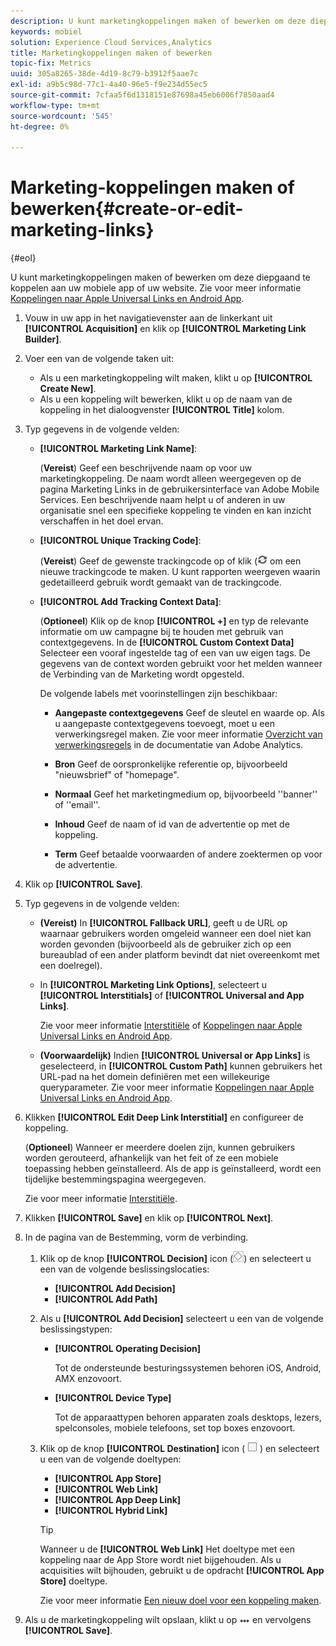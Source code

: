 ```yaml
---
description: U kunt marketingkoppelingen maken of bewerken om deze diep te koppelen aan uw mobiele app of uw website.
keywords: mobiel
solution: Experience Cloud Services,Analytics
title: Marketingkoppelingen maken of bewerken
topic-fix: Metrics
uuid: 305a8265-38de-4d19-8c79-b3912f5aae7c
exl-id: a9b5c98d-77c1-4a40-96e5-f9e234d55ec5
source-git-commit: 7cfaa5f6d1318151e87698a45eb6006f7850aad4
workflow-type: tm+mt
source-wordcount: '545'
ht-degree: 0%

---
```


# Marketing-koppelingen maken of bewerken{#create-or-edit-marketing-links}

{#eol}

U kunt marketingkoppelingen maken of bewerken om deze diepgaand te koppelen aan uw mobiele app of uw website. Zie voor meer informatie [Koppelingen naar Apple Universal Links en Android App](/help/using/c-manage-app-settings/c-mob-confg-app/c-universal-app-links.md).

1. Vouw in uw app in het navigatievenster aan de linkerkant uit **[!UICONTROL Acquisition]** en klik op **[!UICONTROL Marketing Link Builder]**.
1. Voer een van de volgende taken uit:

   * Als u een marketingkoppeling wilt maken, klikt u op **[!UICONTROL Create New]**.
   * Als u een koppeling wilt bewerken, klikt u op de naam van de koppeling in het dialoogvenster **[!UICONTROL Title]** kolom.

1. Typ gegevens in de volgende velden:

   * **[!UICONTROL Marketing Link Name]**:

      (**Vereist**) Geef een beschrijvende naam op voor uw marketingkoppeling. De naam wordt alleen weergegeven op de pagina Marketing Links in de gebruikersinterface van Adobe Mobile Services. Een beschrijvende naam helpt u of anderen in uw organisatie snel een specifieke koppeling te vinden en kan inzicht verschaffen in het doel ervan.

   * **[!UICONTROL Unique Tracking Code]**:

      (**Vereist**) Geef de gewenste trackingcode op of klik (![pictogram genereren](assets/icon_generate.png) om een nieuwe trackingcode te maken. U kunt rapporten weergeven waarin gedetailleerd gebruik wordt gemaakt van de trackingcode.

   * **[!UICONTROL Add Tracking Context Data]**:

      (**Optioneel**) Klik op de knop **[!UICONTROL +]** en typ de relevante informatie om uw campagne bij te houden met gebruik van contextgegevens. In de **[!UICONTROL Custom Context Data]** Selecteer een vooraf ingestelde tag of een van uw eigen tags. De gegevens van de context worden gebruikt voor het melden wanneer de Verbinding van de Marketing wordt opgesteld.

      De volgende labels met voorinstellingen zijn beschikbaar:

      * **Aangepaste contextgegevens**
Geef de sleutel en waarde op. Als u aangepaste contextgegevens toevoegt, moet u een verwerkingsregel maken. Zie voor meer informatie [Overzicht van verwerkingsregels](https://experienceleague.adobe.com/docs/analytics/admin/admin-tools/processing-rules/processing-rules.html) in de documentatie van Adobe Analytics.

      * **Bron**
Geef de oorspronkelijke referentie op, bijvoorbeeld &quot;nieuwsbrief&quot; of &quot;homepage&quot;.

      * **Normaal**
Geef het marketingmedium op, bijvoorbeeld &#39;&#39;banner&#39;&#39; of &#39;&#39;email&#39;&#39;.

      * **Inhoud**
Geef de naam of id van de advertentie op met de koppeling.

      * **Term**
Geef betaalde voorwaarden of andere zoektermen op voor de advertentie.
1. Klik op **[!UICONTROL Save]**.
1. Typ gegevens in de volgende velden:

   * **(Vereist)** In **[!UICONTROL Fallback URL]**, geeft u de URL op waarnaar gebruikers worden omgeleid wanneer een doel niet kan worden gevonden (bijvoorbeeld als de gebruiker zich op een bureaublad of een ander platform bevindt dat niet overeenkomt met een doelregel).
   * In **[!UICONTROL Marketing Link Options]**, selecteert u **[!UICONTROL Interstitials]** of **[!UICONTROL Universal and App Links]**.

      Zie voor meer informatie [Interstitiële](/help/using/acquisition-main/c-marketing-links-builder/t-create-edit-adobe-links/t-interstitials.md) of [Koppelingen naar Apple Universal Links en Android App](/help/using/c-manage-app-settings/c-mob-confg-app/c-universal-app-links.md).

   * **(Voorwaardelijk)** Indien **[!UICONTROL Universal or App Links]** is geselecteerd, in **[!UICONTROL Custom Path]** kunnen gebruikers het URL-pad na het domein definiëren met een willekeurige queryparameter. Zie voor meer informatie [Koppelingen naar Apple Universal Links en Android App](/help/using/c-manage-app-settings/c-mob-confg-app/c-universal-app-links.md).

1. Klikken **[!UICONTROL Edit Deep Link Interstitial]** en configureer de koppeling.

   (**Optioneel**) Wanneer er meerdere doelen zijn, kunnen gebruikers worden gerouteerd, afhankelijk van het feit of ze een mobiele toepassing hebben geïnstalleerd. Als de app is geïnstalleerd, wordt een tijdelijke bestemmingspagina weergegeven.

   Zie voor meer informatie [Interstitiële](/help/using/acquisition-main/c-marketing-links-builder/t-create-edit-adobe-links/t-interstitials.md).

1. Klikken **[!UICONTROL Save]** en klik op **[!UICONTROL Next]**.
1. In de pagina van de Bestemming, vorm de verbinding.

   1. Klik op de knop **[!UICONTROL Decision]** icon (![beslissingspictogram](assets/icon_decision.png)) en selecteert u een van de volgende beslissingslocaties:

      * **[!UICONTROL Add Decision]**
      * **[!UICONTROL Add Path]**
   1. Als u **[!UICONTROL Add Decision]** selecteert u een van de volgende beslissingstypen:

      * **[!UICONTROL Operating Decision]**

         Tot de ondersteunde besturingssystemen behoren iOS, Android, AMX enzovoort.

      * **[!UICONTROL Device Type]**

         Tot de apparaattypen behoren apparaten zoals desktops, lezers, spelconsoles, mobiele telefoons, set top boxes enzovoort.
   1. Klik op de knop **[!UICONTROL Destination]** icon ( ![vierkant pictogram](assets/icon_square.png) ) en selecteert u een van de volgende doeltypen:

      * **[!UICONTROL App Store]**
      * **[!UICONTROL Web Link]**
      * **[!UICONTROL App Deep Link]**
      * **[!UICONTROL Hybrid Link]**

      >[!TIP]
      >
      >Wanneer u de **[!UICONTROL Web Link]** Het doeltype met een koppeling naar de App Store wordt niet bijgehouden. Als u acquisities wilt bijhouden, gebruikt u de opdracht **[!UICONTROL App Store]** doeltype.

      Zie voor meer informatie [Een nieuw doel voor een koppeling maken](/help/using/acquisition-main/c-manage-link-destinations/t-create-new-app-deep-link-destination.md).




1. Als u de marketingkoppeling wilt opslaan, klikt u op ![eleggen](assets/icon_elipses.png) en vervolgens **[!UICONTROL Save]**.
